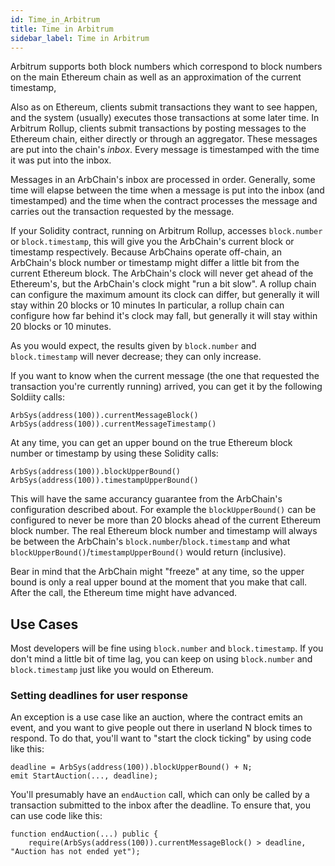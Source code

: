 ```yaml
---
id: Time_in_Arbitrum
title: Time in Arbitrum
sidebar_label: Time in Arbitrum
---
```


Arbitrum supports both block numbers which correspond to block numbers on the main Ethereum chain as well as an approximation of the current timestamp,

Also as on Ethereum, clients submit transactions they want to see happen, and the system (usually) executes those transactions at some later time.
In Arbitrum Rollup, clients submit transactions by posting messages to the Ethereum chain, either directly or through an aggregator.
These messages are put into the chain's _inbox_.
Every message is timestamped with the time it was put into the inbox.

Messages in an ArbChain's inbox are processed in order.
Generally, some time will elapse between the time when a message is put into the inbox (and timestamped) and the time when the contract processes the message and carries out the transaction requested by the message.

If your Solidity contract, running on Arbitrum Rollup, accesses `block.number` or `block.timestamp`, this will give you the ArbChain's current block or timestamp respectively.
Because ArbChains operate off-chain, an ArbChain's block number or timestamp might differ a little bit from the current Ethereum block.
The ArbChain's clock will never get ahead of the Ethereum's, but the ArbChain's clock might "run a bit slow".
A rollup chain can configure the maximum amount its clock can differ, but generally it will stay within 20 blocks or 10 minutes
In particular, a rollup chain can configure how far behind it's clock may fall, but generally it will stay within 20 blocks or 10 minutes.

As you would expect, the results given by `block.number` and `block.timestamp` will never decrease; they can only increase.

If you want to know when the current message (the one that requested the transaction you're currently running) arrived, you can get it by the following Soldiity calls:

    ArbSys(address(100)).currentMessageBlock()
    ArbSys(address(100)).currentMessageTimestamp()

At any time, you can get an upper bound on the true Ethereum block number or timestamp by using these Solidity calls:

    ArbSys(address(100)).blockUpperBound()
    ArbSys(address(100)).timestampUpperBound()

This will have the same accurancy guarantee from the ArbChain's configuration described about. For example the `blockUpperBound()` can be configured to never be more than 20 blocks ahead of the current Ethereum block number.
The real Ethereum block number and timestamp will always be between the ArbChain's `block.number`/`block.timestamp` and what `blockUpperBound()`/`timestampUpperBound()` would return (inclusive).

Bear in mind that the ArbChain might "freeze" at any time, so the upper bound is only a real upper bound at the moment that you make that call.
After the call, the Ethereum time might have advanced.

## Use Cases

Most developers will be fine using `block.number` and `block.timestamp`.
If you don't mind a little bit of time lag, you can keep on using `block.number` and `block.timestamp` just like you would on Ethereum.

### Setting deadlines for user response

An exception is a use case like an auction, where the contract emits an event, and you want to give people out there in userland N block times to respond.
To do that, you'll want to "start the clock ticking" by using code like this:

    deadline = ArbSys(address(100)).blockUpperBound() + N;
    emit StartAuction(..., deadline);

You'll presumably have an `endAuction` call, which can only be called by a transaction submitted to the inbox after the deadline.
To ensure that, you can use code like this:

    function endAuction(...) public {
        require(ArbSys(address(100)).currentMessageBlock() > deadline, "Auction has not ended yet");
